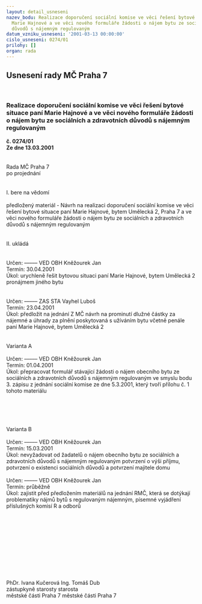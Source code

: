 ```yaml
---
layout: detail_usneseni
nazev_bodu: Realizace doporučení sociální komise ve věci řešení bytové situace paní
  Marie Hajnové a ve věci nového formuláře žádosti o nájem bytu ze sociálních a zdravotních
  důvodů s nájemným regulovaným
datum_vzniku_usneseni: '2001-03-13 00:00:00'
cislo_usneseni: 0274/01
prilohy: []
organ: rada
---
```

<div id="ucUsn_pList" class="usn">
	<span><h2>Usnesení rady MČ Praha 7 </h2>
<br></span><div class="standBody">
<span><h3>Realizace doporučení sociální komise ve věci řešení bytové situace paní Marie Hajnové a ve věci nového formuláře žádosti o nájem bytu ze sociálních a zdravotních důvodů s nájemným regulovaným</h3></span><div class="center">
		<strong>č. 0274/01</strong><br>
	</div>
<div class="center">
		<strong>Ze dne 13.03.2001</strong><br><br>
	</div>
<br>Rada MČ Praha 7<br>po projednání<br><br><br>I.	bere na vědomí<br><br> předložený materiál - Návrh na realizaci doporučení sociální komise ve věci řešení bytové situace paní Marie Hajnové, bytem Umělecká 2, Praha 7 a ve věci nového formuláře žádosti o nájem bytu ze sociálních a zdravotních důvodů s nájemným regulovaným <br><br><br>II.	ukládá <br><br><br> Určen:	–––––	VED OBH Kněžourek Jan<br>Termín: 30.04.2001<br>Úkol:	urychleně řešit bytovou situaci paní Marie Hajnové, bytem Umělecká 2 pronájmem jiného bytu<br> <br><br> Určen:	–––––	ZAS STA Vayhel Luboš<br>Termín: 23.04.2001<br>Úkol:	předložit na jednání Z MČ návrh na prominutí dlužné částky za nájemné a úhrady za plnění poskytovaná s užíváním bytu včetně penále paní Marie Hajnové, bytem Umělecká 2<br> <br><br>Varianta A<br><br> Určen:	–––––	VED OBH Kněžourek Jan<br>Termín: 01.04.2001<br>Úkol:	přepracovat formulář stávající žádosti o nájem obecního bytu ze sociálních a zdravotních důvodů s nájemným regulovaným ve smyslu bodu 3. zápisu z jednání sociální komise ze dne 5.3.2001, který tvoří přílohu č. 1 tohoto materiálu<br> <br><br><br><br><br>Varianta B<br><br> Určen:	–––––	VED OBH Kněžourek Jan<br>Termín: 15.03.2001<br>Úkol:	nevyžadovat od žadatelů o nájem obecního bytu ze sociálních a zdravotních důvodů s nájemným regulovaným potvrzení o výši příjmu, potvrzení o existenci sociálních důvodů a potvrzení majitele domu<br> <br> Určen:	–––––	VED OBH Kněžourek Jan<br>Termín: průběžně<br>Úkol:	zajistit před předložením materiálů na jednání RMČ, která se dotýkají problematiky nájmů bytů s regulovaným nájemným, písemné vyjádření příslušných komisí R a odborů<br> <br><br><br><br><br><br><br><br><br><br><br>	PhDr. Ivana Kučerová						Ing. Tomáš Dub<br>	  zástupkyně starosty 						      starosta <br>	 městské části Praha 7					        městské části Praha 7<br><br><br> <br> <br>
</div>
</div>